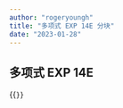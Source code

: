 ```yaml
---
author: "rogeryoungh"
title: "多项式 EXP 14E 分块"
date: "2023-01-28"
---
```


## 多项式 EXP 14E

{{<code file="./exp-14E-nt-block.hpp" lang="cpp">}}
